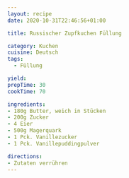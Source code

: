 ```yaml
---
layout: recipe
date: 2020-10-31T22:46:56+01:00

title: Russischer Zupfkuchen Füllung

category: Kuchen
cuisine: Deutsch
tags:
  - Füllung

yield:
prepTime: 30
cookTime: 70

ingredients:
- 180g Butter, weich in Stücken
- 200g Zucker
- 4 Eier
- 500g Magerquark
- 1 Pck. Vanillezucker
- 1 Pck. Vanillepuddingpulver

directions:
- Zutaten verrühren
---
```

